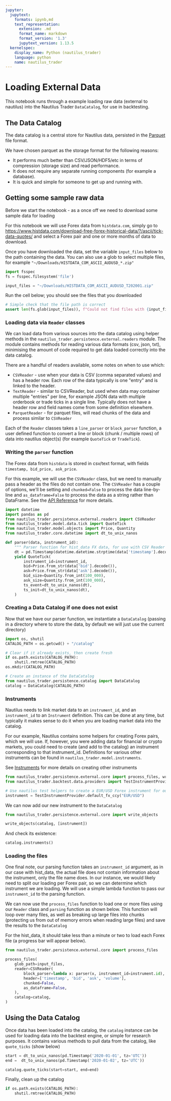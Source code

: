```yaml
---
jupyter:
  jupytext:
    formats: ipynb,md
    text_representation:
      extension: .md
      format_name: markdown
      format_version: '1.3'
      jupytext_version: 1.13.5
  kernelspec:
    display_name: Python (nautilus_trader)
    language: python
    name: nautilus_trader
---
```


# Loading External Data

This notebook runs through a example loading raw data (external to nautilus) into the Nautilus Trader `DataCatalog`, for use in backtesting.

## The Data Catalog

The data catalog is a central store for Nautilus data, persisted in the [Parquet](https://parquet.apache.org) file format.

We have chosen parquet as the storage format for the following reasons:
- It performs much better than CSV/JSON/HDF5/etc in terms of compression (storage size) and read performance.
- It does not require any separate running components (for example a database).
- It is quick and simple for someone to get up and running with.

<!-- #region tags=[] -->
## Getting some sample raw data

Before we start the notebook - as a once off we need to download some sample data for loading

For this notebook we will use Forex data from `histdata.com`, simply go to https://www.histdata.com/download-free-forex-historical-data/?/ascii/tick-data-quotes/ and select a Forex pair and one or more months of data to download.

Once you have downloaded the data, set the variable `input_files` below to the path containing the data. You can also use a glob to select multiple files, for example `"~/Downloads/HISTDATA_COM_ASCII_AUDUSD_*.zip"`
<!-- #endregion -->

```python
import fsspec
fs = fsspec.filesystem('file')

input_files = "~/Downloads/HISTDATA_COM_ASCII_AUDUSD_T202001.zip"
```

Run the cell below; you should see the files that you downloaded

```python
# Simple check that the file path is correct
assert len(fs.glob(input_files)), f"Could not find files with {input_files=}"
```

### Loading data via `Reader` classes

We can load data from various sources into the data catalog using helper methods in the `nautilus_trader.persistence.external.readers` module. The module contains methods for reading various data formats (csv, json, txt), minimising the amount of code required to get data loaded correctly into the data catalog.

There are a handful of readers available, some notes on when to use which:
- `CSVReader` - use when your data is CSV (comma separated values) and has a header row. Each row of the data typically is one "entry" and is linked to the header.
- `TextReader` - similar to CSVReader, but used when data may container multiple "entries" per line, for example JSON data with multiple orderbook or trade ticks in a single line. Typically does not have a header row and field names come from some definition elsewhere. 
- `ParquetReader` - for parquet files, will read chunks of the data and process similar to `CSVReader`

Each of the `Reader` classes takes a `line_parser` or `block_parser` function, a user defined function to convert a line or block (chunk / multiple rows) of data into nautilus object(s) (for example `QuoteTick` or `TradeTick`).


### Writing the `parser` function

The Forex data from `histdata` is stored in csv/text format, with fields `timestamp, bid_price, ask_price`. 

For this example, we will use the `CSVReader` class, but we need to manually pass a header as the files do not contain one. The `CSVReader` has a couple of options, we'll be setting and `chunked=False` to process the data line-by-line and `as_dataframe=False` to process the data as a string rather than DataFrame. See the [API Reference]("../3_api_reference/model/persistence") for more details.

```python
import datetime
import pandas as pd
from nautilus_trader.persistence.external.readers import CSVReader
from nautilus_trader.model.data.tick import QuoteTick
from nautilus_trader.model.objects import Price, Quantity
from nautilus_trader.core.datetime import dt_to_unix_nanos

def parser(data, instrument_id):
    """ Parser function for hist_data FX data, for use with CSV Reader """
    dt = pd.Timestamp(datetime.datetime.strptime(data['timestamp'].decode(), "%Y%m%d %H%M%S%f"), tz='UTC')
    yield QuoteTick(
        instrument_id=instrument_id,
        bid=Price.from_str(data['bid'].decode()),
        ask=Price.from_str(data['ask'].decode()),
        bid_size=Quantity.from_int(100_000),
        ask_size=Quantity.from_int(100_000),
        ts_event=dt_to_unix_nanos(dt),
        ts_init=dt_to_unix_nanos(dt),
    )
```

### Creating a Data Catalog if one does not exist

Now that we have our parser function, we instantiate a `DataCatalog` (passing in a directory where to store the data, by default we will just use the current directory)

```python
import os, shutil
CATALOG_PATH = os.getcwd() + "/catalog"

# Clear if it already exists, then create fresh
if os.path.exists(CATALOG_PATH):
    shutil.rmtree(CATALOG_PATH)
os.mkdir(CATALOG_PATH)
```

```python
# Create an instance of the DataCatalog
from nautilus_trader.persistence.catalog import DataCatalog
catalog = DataCatalog(CATALOG_PATH)
```

### Instruments

Nautilus needs to link market data to an `instrument_id`, and an `instrument_id` to an `Instrument` definition. This can be done at any time, but typically it makes sense to do it when you are loading market data into the catalog.

For our example, Nautilus contains some helpers for creating Forex pairs, which we will use. If, however, you were adding data for financial or crypto markets, you could need to create (and add to the catalog) an instrument corresponding to that instrument_id. Definitions for various other instruments can be found in `nautilus_trader.model.instruments`. 

See [Instruments](./4_instruments.md) for more details on creating other instruments



```python
from nautilus_trader.persistence.external.core import process_files, write_objects
from nautilus_trader.backtest.data.providers import TestInstrumentProvider

# Use nautilus test helpers to create a EUR/USD Forex instrument for our purposes
instrument = TestInstrumentProvider.default_fx_ccy("EUR/USD")
```

We can now add our new instrument to the `DataCatalog`

```python
from nautilus_trader.persistence.external.core import write_objects

write_objects(catalog, [instrument])
```

And check its existence:

```python
catalog.instruments()
```

<!-- #region -->
### Loading the files 

One final note, our parsing function takes an `instrument_id` argument, as in our case with hist_data, the actual file does not contain information about the instrument, only the file name does. In our instance, we would likely need to split our loading per Forex pair, so we can determine which instrument we are loading. We will use a simple lambda function to pass our `instrument_id` to the parsing function.

We can now use the `process_files` function to load one or more files using our `Reader` class and `parsing` function as shown below. This function will loop over many files, as well as breaking up large files into chunks (protecting us from out of memory errors when reading large files) and save the results to the `DataCatalog`


For the hist_data, it should take less than a minute or two to load each Forex file (a progress bar will appear below).
<!-- #endregion -->

```python
from nautilus_trader.persistence.external.core import process_files

process_files(
    glob_path=input_files,
    reader=CSVReader(
        block_parser=lambda x: parser(x, instrument_id=instrument.id), 
        header=['timestamp', 'bid', 'ask', 'volume'],
        chunked=False, 
        as_dataframe=False,
    ),
    catalog=catalog,
)
```

## Using the Data Catalog 

Once data has been loaded into the catalog, the `catalog` instance can be used for loading data into the backtest engine, or simple for research purposes. It contains various methods to pull data from the catalog, like `quote_ticks` (show below)

```python
start = dt_to_unix_nanos(pd.Timestamp('2020-01-01', tz='UTC'))
end =  dt_to_unix_nanos(pd.Timestamp('2020-01-02', tz='UTC'))

catalog.quote_ticks(start=start, end=end)
```

Finally, clean up the catalog

```python
if os.path.exists(CATALOG_PATH):
    shutil.rmtree(CATALOG_PATH)
```

